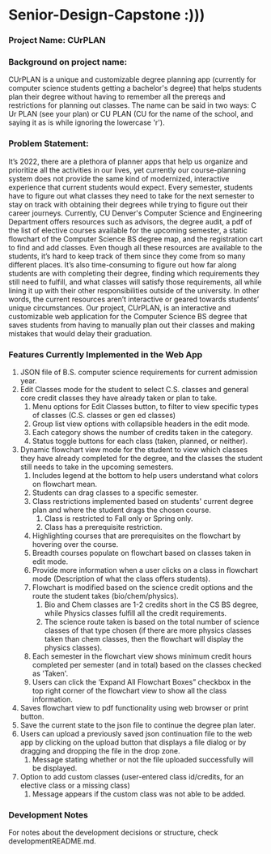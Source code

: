 # Senior-Design-Capstone :)))
### Project Name: CUrPLAN

### Background on project name:
CUrPLAN is a unique and customizable degree planning app (currently for computer science students getting a bachelor's degree) that helps students plan their degree without having to remember all the prereqs and restrictions for planning out classes. The name can be said in two ways: C Ur PLAN (see your plan) or CU PLAN (CU for the name of the school, and saying it as is while ignoring the lowercase 'r'). 

### Problem Statement:  
It’s 2022, there are a plethora of planner apps that help us organize and prioritize all the activities in our lives, yet currently our course-planning system does not provide the same kind of modernized, interactive experience that current students would expect. Every semester, students have to figure out what classes they need to take for the next semester to stay on track with obtaining their degrees while trying to figure out their career journeys. Currently, CU Denver's Computer Science and Engineering Department offers resources such as advisors, the degree audit, a pdf of the list of elective courses available for the upcoming semester, a static flowchart of the Computer Science BS degree map, and the registration cart to find and add classes. Even though all these resources are available to the students, it’s hard to keep track of them since they come from so many different places. It’s also time-consuming to figure out how far along students are with completing their degree, finding which requirements they still need to fulfill, and what classes will satisfy those requirements, all while lining it up with their other responsibilities outside of the university. In other words, the current resources aren’t interactive or geared towards students’ unique circumstances. Our project, CUrPLAN, is an interactive and customizable web application for the Computer Science BS degree that saves students from having to manually plan out their classes and making mistakes that would delay their graduation.

### Features Currently Implemented in the Web App  
1) JSON file of B.S. computer science requirements for current admission year.  
2) Edit Classes mode for the student to select C.S. classes and general core credit classes they have already taken or plan to take.  
	1) Menu options for Edit Classes button, to filter to view specific types of classes (C.S. classes or gen ed classes)  
	2) Group list view options with collapsible headers in the edit mode.   
	3) Each category shows the number of credits taken in the category.   
	4) Status toggle buttons for each class (taken, planned, or neither).  
3) Dynamic flowchart view mode for the student to view which classes they have already completed for the degree, and the classes the student still needs to take in the upcoming semesters.  
	1) Includes legend at the bottom to help users understand what colors on flowchart mean.  
	2) Students can drag classes to a specific semester.  
	3) Class restrictions implemented based on students' current degree plan and where the student drags the chosen course.  
		1) Class is restricted to Fall only or Spring only.  
		2) Class has a prerequisite restriction.  
	4) Highlighting courses that are prerequisites on the flowchart by hovering over the course.  
	5) Breadth courses populate on flowchart based on classes taken in edit mode.  
	6) Provide more information when a user clicks on a class in flowchart mode (Description of what the class offers students).  
	7) Flowchart is modified based on the science credit options and the route the student takes (bio/chem/physics).  
		1) Bio and Chem classes are 1-2 credits short in the CS BS degree, while Physics classes fulfill all the credit requirements.  
		2) The science route taken is based on the total number of science classes of that type chosen (if there are more physics classes taken than chem classes, then the flowchart will display the physics classes).  
	8) Each semester in the flowchart view shows minimum credit hours completed per semester (and in total) based on the classes checked as 'Taken'.  
	9) Users can click the ‘Expand All Flowchart Boxes” checkbox in the top right corner of the flowchart view to show all the class information.  
4) Saves flowchart view to pdf functionality using web browser or print button.  
5) Save the current state to the json file to continue the degree plan later.  
6) Users can upload a previously saved json continuation file to the web app by clicking on the upload button that displays a file dialog or by dragging and dropping the file in the drop zone.  
	1) Message stating whether or not the file uploaded successfully will be displayed.  
7) Option to add custom classes (user-entered class id/credits, for an elective class or a missing class)  
	1) Message appears if the custom class was not able to be added.   

### Development Notes
For notes about the development decisions or structure, check developmentREADME.md.
